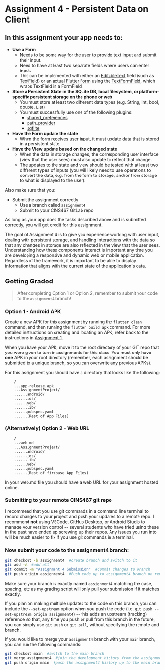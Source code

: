 # Assignment 4 - Persistent Data on Client

## In this assignment your app needs to:

* **Use a Form**
  * Needs to be some way for the user to provide text input and submit their input.
  * Need to have at least two separate fields where users can enter input.
  * This can be implemented with either an [EditableText](https://api.flutter.dev/flutter/widgets/EditableText-class.html) field (such as [TextField](https://api.flutter.dev/flutter/material/TextField-class.html)) or an actual [Flutter Form](https://api.flutter.dev/flutter/widgets/Form-class.html) using the [TextFormField](https://api.flutter.dev/flutter/material/TextFormField-class.html), which wraps TextField in a FormField.
* **Store a Persistent State in the SQLite DB, local filesystem, or platform-specific persistent storage on the phone or web**
  * You must store at least two different data types (e.g. String, int, bool, double, List)
  * You must successfully use one of the following plugins:
    * [shared_preferences](https://pub.dev/packages/shared_preferences)
    * [path_provider](https://pub.dev/packages/path_provider)
    * [sqflite](https://pub.dev/packages/sqflite)
* **Have the Form update the state**
  * When the form receives user input, it must update data that is stored in a persistent state.
* **Have the View update based on the changed state**
  * When the data in storage changes, the corresponding user interface (view that the user sees) must also update to reflect that change.
  * The updates to the state and view should be tested with at least two different types of inputs (you will likely need to use operations to convert the data, e.g. from the form to storage, and/or from storage to what is displayed to the user).

Also make sure that you:
  * Submit the assignment correctly
    * Use a branch called `assignment4`
    * Submit to your CINS467 GitLab repo

As long as your app does the tasks described above and is submitted correctly, you will get credit for this assignment.

The goal of Assignment 4 is to give you experience working with user input, dealing with persistent storage, and handling interactions with the data so that any changes in storage are also reflected in the view that the user sees. Understanding how these components interact is important any time you are developing a responsive and dynamic web or mobile application. Regardless of the framework, it is important to be able to display information that aligns with the current state of the application's data.

## Getting Graded

> After completing Option 1 or Option 2, remember to submit your code to the `assignment4` branch!

### Option 1 - Android APK

Create a new APK for this assignment by running the `flutter clean` command, and then running the `flutter build apk` command. For more detailed instructions on creating and locating an APK, refer back to the instructions in [Assignment 1](https://github.com/shelleywong/CINS467-Course-Materials/blob/main/Assignments/Assignment1.md#getting-graded).

When you have your APK, move it to the root directory of your GIT repo that you were given to turn in assignments for this class. You must only have **one** APK in your root directory (remember, each assignment should be submitted to a unique branch, so you can overwrite any previous APKs).

For this assignment you should have a directory that looks like the following:

```
    /
    ...app-release.apk
    ...AssignmentProject/
    ......android/
    ......ios/
    ......web/
    ......lib/
    ......pubspec.yaml
    ......(Rest of App Files)
```

### (Alternatively) Option 2 - Web URL

```
    /
    ...web.md
    ...AssignmentProject/
    ......android/
    ......ios/
    ......lib/
    ......web/
    ......pubspec.yaml
    ......(Rest of firebase App Files)
```
In your web.md file you should have a web URL for your assignment hosted online.

### Submitting to your remote CINS467 git repo

I recommend that you use git commands in a command line terminal to record changes to your project and push your updates to a remote repo. I recommend **not** using VSCode, GitHub Desktop, or Android Studio to manage your version control -- several students who have tried using these in the past have ended up screwing up their repos. Any issues you run into will be much easier to fix if you use git commands in a terminal.

### Now submit your code to the **assignment4** branch:

```bash
git checkout -b assignment4  #create branch and switch to it
git add -A  #add all
git commit -m "Assignment 4 Submission"  #Commit changes to branch
git push origin assignment4  #Push code up to assignment4 branch on remote
```

Make sure your branch is exactly named `assignment4` matching the case, spacing, etc as my grading script will only pull your submission if it matches exactly.

If you plan on making multiple updates to the code on this branch, you can include the `--set-upstream` option when you push the code (i.e. `git push --set-upstream origin assignment4`) -- this adds an upstream (tracking) reference so that, any time you push or pull from this branch in the future, you can simply use `git push` or `git pull`, without specifying the remote and branch.

If you would like to merge your `assignment4` branch with your `main` branch, you can run the following commands:
```bash
git checkout main  #switch to the main branch
git merge assignment4  #join the development history from the assignment4 branch with the current (main) branch
git push origin main  #push the assignment4 history up to the main branch on the remote
```
